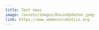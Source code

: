 ```yaml
---
title: Test news
image: /assets/images/RosieUpdated.jpeg
link: https://www.womeninrobotics.org
---
```


